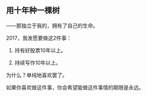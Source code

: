 ## 用十年种一棵树

——那独立于我的，拥有了自己的生命。

2017，我发愿要做这2件事：

1. 持有好股票10年以上。

2. 持续写作10年以上。

为什么？单纯地喜欢罢了。

如果你喜欢做这件事，你会希望能做这件事情的期限是永远。

